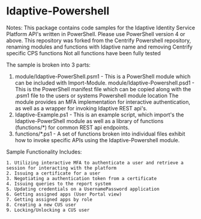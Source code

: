 # Idaptive-Powershell

Notes: This package contains code samples for the Idaptive Identity Service Platform API's written in PowerShell. Please use PowerShell version 4 or above. 
This repository was forked from the Centrify Powershell repository, renaming modules and functions with Idaptive name and removing Centrify specific CPS functions
Not all functions have been fully tested

The sample is broken into 3 parts:

  1. module/Idaptive-PowerShell.psm1 - This is a PowerShell module which can be included with Import-Module. 
     module/Idaptive-Powershell.psd1 - This is the PowerShell manifest file which can be copied along with the .psm1 file to the users or systems Powershell module location
     The module provides an MFA implementation for interactive authentication, as well as a wrapper for invoking Idaptive REST api's.
  2. Idaptive-Example.ps1 - This is an example script, which import's the Idaptive-PowerShell module
  as well as a library of functions (functions/*) for common REST api endpoints.
  3. functions/*.ps1 - A set of functions broken into individual files exhibit how to invoke specific APIs using the 
  Idaptive-Powershell module. 
 

Sample Functionality Includes:

    1. Utilizing interactive MFA to authenticate a user and retrieve a session for interacting with the platform
    2. Issuing a certificate for a user
    3. Negotiating a authentication token from a certificate
    4. Issuing queries to the report system
    5. Updating credentials on a UsernamePassword application
    6. Getting assigned apps (User Portal view)
    7. Getting assigned apps by role
    8. Creating a new CUS user
    9. Locking/Unlocking a CUS user
   
